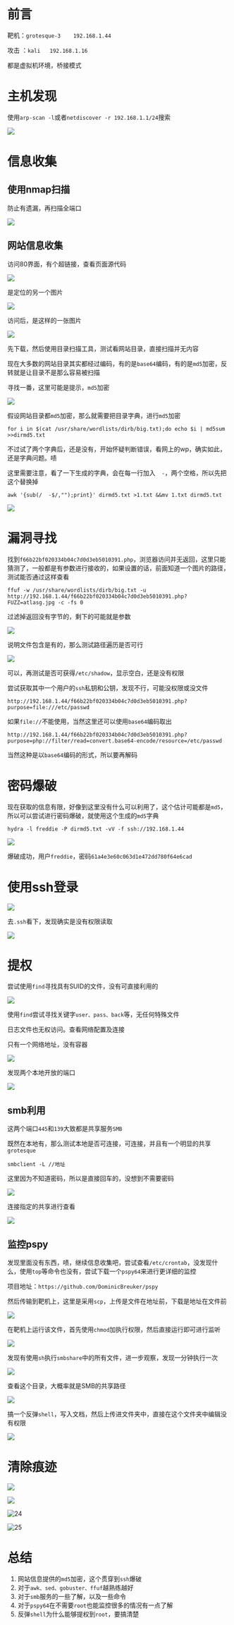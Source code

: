 # 前言

靶机：`grotesque-3    192.168.1.44`

攻击 ：`kali   192.168.1.16`

都是虚拟机环境，桥接模式

# 主机发现

使用`arp-scan -l`或者`netdiscover -r 192.168.1.1/24`搜索

![](./pic-3/1.jpg)



# 信息收集

## 使用nmap扫描

防止有遗漏，再扫描全端口

![](./pic-3/2.jpg)



## 网站信息收集

访问80界面，有个超链接，查看页面源代码

![](./pic-3/3.jpg)

是定位的另一个图片

![](./pic-3/4.jpg)



访问后，是这样的一张图片

![](./pic-3/5.jpg)



先下载，然后使用目录扫描工具，测试看网站目录，直接扫描并无内容

现在大多数的网站目录其实都经过编码，有的是`base64`编码，有的是`md5`加密，反转就是让目录不是那么容易被扫描

寻找一番，这里可能是提示，`md5`加密

![](./pic-3/6.jpg)

假设网站目录都`md5`加密，那么就需要把目录字典，进行`md5`加密

```shell
for i in $(cat /usr/share/wordlists/dirb/big.txt);do echo $i | md5sum >>dirmd5.txt
```

不过试了两个字典后，还是没有，开始怀疑判断错误，看网上的wp，确实如此，还是字典问题。啧

这里需要注意，看了一下生成的字典，会在每一行加入`  -`，两个空格，所以先把这个替换掉

```shell
awk '{sub(/  -$/,"");print}' dirmd5.txt >1.txt &&mv 1.txt dirmd5.txt 
```



![](./pic-3/7.jpg)



# 漏洞寻找

找到`f66b22bf020334b04c7d0d3eb5010391.php`，浏览器访问并无返回，这里只能猜测了，一般都是有参数进行接收的，如果设置的话，前面知道一个图片的路径，测试能否通过这样查看

```shell
ffuf -w /usr/share/wordlists/dirb/big.txt -u http://192.168.1.44/f66b22bf020334b04c7d0d3eb5010391.php?FUZZ=atlasg.jpg -c -fs 0
```



过滤掉返回没有字节的，剩下的可能就是参数

![](./pic-3/8.jpg)

说明文件包含是有的，那么测试路径遍历是否可行

![](./pic-3/9.jpg)



可以，再测试是否可获得`/etc/shadow`，显示空白，还是没有权限

尝试获取其中一个用户的`ssh`私钥和公钥，发现不行，可能没权限或没文件

```http
http://192.168.1.44/f66b22bf020334b04c7d0d3eb5010391.php?purpose=file:///etc/passwd
```

如果`file://`不能使用，当然这里还可以使用`base64`编码取出

```http
http://192.168.1.44/f66b22bf020334b04c7d0d3eb5010391.php?purpose=php://filter/read=convert.base64-encode/resource=/etc/passwd
```

当然这种是以`base64`编码的形式，所以要再解码

# 密码爆破

现在获取的信息有限，好像到这里没有什么可以利用了，这个估计可能都是`md5`，所以可以尝试进行密码爆破，就使用这个生成的`md5`字典

```
hydra -l freddie -P dirmd5.txt -vV -f ssh://192.168.1.44
```

![](./pic-3/10.jpg)

爆破成功，用户`freddie`，密码`61a4e3e60c063d1e472dd780f64e6cad`

# 使用ssh登录

![](./pic-3/11.jpg)

去`.ssh`看下，发现确实是没有权限读取

![](./pic-3/12.jpg)

# 提权

尝试使用`find`寻找具有SUID的文件，没有可直接利用的

![](./pic-3/13.jpg)



使用`find`尝试寻找关键字`user、pass、back`等，无任何特殊文件

日志文件也无权访问。查看网络配置及连接

只有一个网络地址，没有容器

![](./pic-3/14.jpg)



发现两个本地开放的端口

![](./pic-3/15.jpg)

## smb利用

这两个端口`445`和`139`大致都是共享服务`SMB`

既然在本地有，那么测试本地是否可连接，可连接，并且有一个明显的共享`grotesque`



```shell
smbclient -L //地址
```

这里因为不知道密码，所以是直接回车的，没想到不需要密码

![](./pic-3/16.jpg)

连接指定的共享进行查看

![](./pic-3/17.jpg)



## 监控pspy

发现里面没有东西，啧，继续信息收集吧，尝试查看`/etc/crontab`，没发现什么，使用`top`等命令也没有，尝试下载一个`pspy64`来进行更详细的监控

项目地址：`https://github.com/DominicBreuker/pspy`

然后传输到靶机上，这里是采用`scp`，上传是文件在地址前，下载是地址在文件前

![](./pic-3/18.jpg)

在靶机上运行该文件，首先使用`chmod`加执行权限，然后直接运行即可进行监听

![](./pic-3/19.jpg)

发现有使用`sh`执行`smbshare`中的所有文件，进一步观察，发现一分钟执行一次

![](./pic-3/19-1.jpg)

查看这个目录，大概率就是SMB的共享路径

![](./pic-3/20.jpg)

搞一个反弹`shell`，写入文档，然后上传进文件夹中，直接在这个文件夹中编辑没有权限

![](./pic-3/21.jpg)





# 清除痕迹

![](./pic-3/22.jpg)

![](./pic-3/23.jpg)

![24](./pic-3/24.jpg)

![25](./pic-3/25.jpg)



# 总结

1. 网站信息提供的`md5`加密，这个贯穿到`ssh`爆破
2. 对于`awk、sed、gobuster、ffuf`越熟练越好
3. 对于`smb`服务的一些了解，以及一些命令
4. 对于`pspy64`在不需要`root`也能监控很多的情况有一点了解
5. 反弹`shell`为什么能够提权到`root`，要搞清楚

























